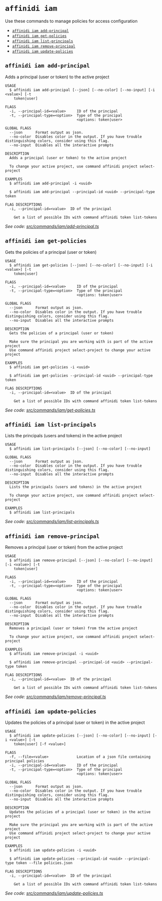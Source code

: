 `affinidi iam`
==============

Use these commands to manage policies for access configuration

* [`affinidi iam add-principal`](#affinidi-iam-add-principal)
* [`affinidi iam get-policies`](#affinidi-iam-get-policies)
* [`affinidi iam list-principals`](#affinidi-iam-list-principals)
* [`affinidi iam remove-principal`](#affinidi-iam-remove-principal)
* [`affinidi iam update-policies`](#affinidi-iam-update-policies)

## `affinidi iam add-principal`

Adds a principal (user or token) to the active project

```
USAGE
  $ affinidi iam add-principal [--json] [--no-color] [--no-input] [-i <value>] [-t
    token|user]

FLAGS
  -i, --principal-id=<value>     ID of the principal
  -t, --principal-type=<option>  Type of the principal
                                 <options: token|user>

GLOBAL FLAGS
  --json      Format output as json.
  --no-color  Disables color in the output. If you have trouble distinguishing colors, consider using this flag.
  --no-input  Disables all the interactive prompts

DESCRIPTION
  Adds a principal (user or token) to the active project

  To change your active project, use command affinidi project select-project

EXAMPLES
  $ affinidi iam add-principal -i <uuid>

  $ affinidi iam add-principal --principal-id <uuid> --principal-type token

FLAG DESCRIPTIONS
  -i, --principal-id=<value>  ID of the principal

    Get a list of possible IDs with command affinidi token list-tokens
```

_See code: [src/commands/iam/add-principal.ts](https://github.com/affinidi/affinidi-cli/blob/v2.13.0/src/commands/iam/add-principal.ts)_

## `affinidi iam get-policies`

Gets the policies of a principal (user or token)

```
USAGE
  $ affinidi iam get-policies [--json] [--no-color] [--no-input] [-i <value>] [-t
    token|user]

FLAGS
  -i, --principal-id=<value>     ID of the principal
  -t, --principal-type=<option>  Type of the principal
                                 <options: token|user>

GLOBAL FLAGS
  --json      Format output as json.
  --no-color  Disables color in the output. If you have trouble distinguishing colors, consider using this flag.
  --no-input  Disables all the interactive prompts

DESCRIPTION
  Gets the policies of a principal (user or token)

  Make sure the principal you are working with is part of the active project
  Use command affinidi project select-project to change your active project

EXAMPLES
  $ affinidi iam get-policies -i <uuid>

  $ affinidi iam get-policies --principal-id <uuid> --principal-type token

FLAG DESCRIPTIONS
  -i, --principal-id=<value>  ID of the principal

    Get a list of possible IDs with command affinidi token list-tokens
```

_See code: [src/commands/iam/get-policies.ts](https://github.com/affinidi/affinidi-cli/blob/v2.13.0/src/commands/iam/get-policies.ts)_

## `affinidi iam list-principals`

Lists the principals (users and tokens) in the active project

```
USAGE
  $ affinidi iam list-principals [--json] [--no-color] [--no-input]

GLOBAL FLAGS
  --json      Format output as json.
  --no-color  Disables color in the output. If you have trouble distinguishing colors, consider using this flag.
  --no-input  Disables all the interactive prompts

DESCRIPTION
  Lists the principals (users and tokens) in the active project

  To change your active project, use command affinidi project select-project

EXAMPLES
  $ affinidi iam list-principals
```

_See code: [src/commands/iam/list-principals.ts](https://github.com/affinidi/affinidi-cli/blob/v2.13.0/src/commands/iam/list-principals.ts)_

## `affinidi iam remove-principal`

Removes a principal (user or token) from the active project

```
USAGE
  $ affinidi iam remove-principal [--json] [--no-color] [--no-input] [-i <value>] [-t
    token|user]

FLAGS
  -i, --principal-id=<value>     ID of the principal
  -t, --principal-type=<option>  Type of the principal
                                 <options: token|user>

GLOBAL FLAGS
  --json      Format output as json.
  --no-color  Disables color in the output. If you have trouble distinguishing colors, consider using this flag.
  --no-input  Disables all the interactive prompts

DESCRIPTION
  Removes a principal (user or token) from the active project

  To change your active project, use command affinidi project select-project

EXAMPLES
  $ affinidi iam remove-principal -i <uuid>

  $ affinidi iam remove-principal --principal-id <uuid> --principal-type token

FLAG DESCRIPTIONS
  -i, --principal-id=<value>  ID of the principal

    Get a list of possible IDs with command affinidi token list-tokens
```

_See code: [src/commands/iam/remove-principal.ts](https://github.com/affinidi/affinidi-cli/blob/v2.13.0/src/commands/iam/remove-principal.ts)_

## `affinidi iam update-policies`

Updates the policies of a principal (user or token) in the active project

```
USAGE
  $ affinidi iam update-policies [--json] [--no-color] [--no-input] [-i <value>] [-t
    token|user] [-f <value>]

FLAGS
  -f, --file=<value>             Location of a json file containing principal policies
  -i, --principal-id=<value>     ID of the principal
  -t, --principal-type=<option>  Type of the principal
                                 <options: token|user>

GLOBAL FLAGS
  --json      Format output as json.
  --no-color  Disables color in the output. If you have trouble distinguishing colors, consider using this flag.
  --no-input  Disables all the interactive prompts

DESCRIPTION
  Updates the policies of a principal (user or token) in the active project

  Make sure the principal you are working with is part of the active project
  Use command affinidi project select-project to change your active project

EXAMPLES
  $ affinidi iam update-policies -i <uuid>

  $ affinidi iam update-policies --principal-id <uuid> --principal-type token --file policies.json

FLAG DESCRIPTIONS
  -i, --principal-id=<value>  ID of the principal

    Get a list of possible IDs with command affinidi token list-tokens
```

_See code: [src/commands/iam/update-policies.ts](https://github.com/affinidi/affinidi-cli/blob/v2.13.0/src/commands/iam/update-policies.ts)_
